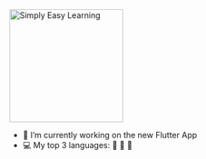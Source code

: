<!--
**eli1stark/eli1stark** is a ✨ _special_ ✨ repository because its `README.md` (this file) appears on your GitHub profile.

Here are some ideas to get you started:

- 🔭 I’m currently working on ...
- 🌱 I’m currently learning ...
- 👯 I’m looking to collaborate on ...
- 🤔 I’m looking for help with ...
- 💬 Ask me about ...
- 📫 How to reach me: ...
- 😄 Pronouns: ...
- ⚡ Fun fact: ...
-->

<img src="https://i.pinimg.com/originals/e9/a3/7a/e9a37af3354a555ecf36826997a0a1f7.gif" alt="Simply Easy Learning" width="200" height="200">

- 🔭 I’m currently working on the new Flutter App
- 💻 My top 3 languages: 🎯 🐍 🦦

